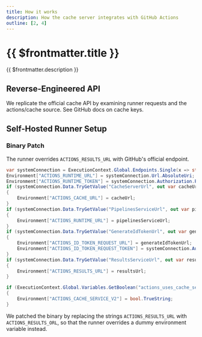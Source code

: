 ```yaml
---
title: How it works
description: How the cache server integrates with GitHub Actions
outline: [2, 4]
---
```


# {{ $frontmatter.title }}

{{ $frontmatter.description }}

## Reverse-Engineered API

We replicate the official cache API by examining runner requests and the actions/cache source. See GitHub docs on cache keys.

## Self-Hosted Runner Setup

### Binary Patch

The runner overrides `ACTIONS_RESULTS_URL` with GitHub's official endpoint.

```c# [Excerpt from the runner source]
var systemConnection = ExecutionContext.Global.Endpoints.Single(x => string.Equals(x.Name, WellKnownServiceEndpointNames.SystemVssConnection, StringComparison.OrdinalIgnoreCase));
Environment["ACTIONS_RUNTIME_URL"] = systemConnection.Url.AbsoluteUri;
Environment["ACTIONS_RUNTIME_TOKEN"] = systemConnection.Authorization.Parameters[EndpointAuthorizationParameters.AccessToken];
if (systemConnection.Data.TryGetValue("CacheServerUrl", out var cacheUrl) && !string.IsNullOrEmpty(cacheUrl))
{
    Environment["ACTIONS_CACHE_URL"] = cacheUrl;
}
if (systemConnection.Data.TryGetValue("PipelinesServiceUrl", out var pipelinesServiceUrl) && !string.IsNullOrEmpty(pipelinesServiceUrl))
{
    Environment["ACTIONS_RUNTIME_URL"] = pipelinesServiceUrl;
}
if (systemConnection.Data.TryGetValue("GenerateIdTokenUrl", out var generateIdTokenUrl) && !string.IsNullOrEmpty(generateIdTokenUrl))
{
    Environment["ACTIONS_ID_TOKEN_REQUEST_URL"] = generateIdTokenUrl;
    Environment["ACTIONS_ID_TOKEN_REQUEST_TOKEN"] = systemConnection.Authorization.Parameters[EndpointAuthorizationParameters.AccessToken];
}
if (systemConnection.Data.TryGetValue("ResultsServiceUrl", out var resultsUrl) && !string.IsNullOrEmpty(resultsUrl))
{
    Environment["ACTIONS_RESULTS_URL"] = resultsUrl;
}

if (ExecutionContext.Global.Variables.GetBoolean("actions_uses_cache_service_v2") ?? false)
{
    Environment["ACTIONS_CACHE_SERVICE_V2"] = bool.TrueString;
}
```

We patched the binary by replacing the strings `ACTIONS_RESULTS_URL` with `ACTIONS_RESULTS_ORL`, so that the runner overrides a dummy environment variable instead.
